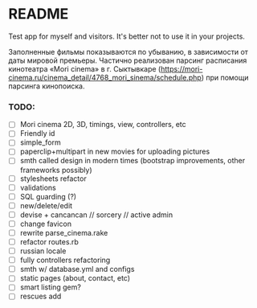 # README

Test app for myself and visitors. It's better not to use it in your projects.

Заполненные фильмы показываются по убыванию, в зависимости от даты мировой премьеры.
Частично реализован парсинг расписания кинотеатра «Mori cinema» в г. Сыктывкаре (https://mori-cinema.ru/cinema_detail/4768_mori_sinema/schedule.php) при помощи парсинга кинопоиска.

### TODO:

- [ ] Mori cinema 2D, 3D, timings, view, controllers, etc
- [ ] Friendly id
- [ ] simple_form
- [ ] paperclip+multipart in new movies for uploading pictures
- [ ] smth called design in modern times (bootstrap improvements, other frameworks possibly)
- [ ] stylesheets refactor
- [ ] validations
- [ ] SQL guarding (?)
- [ ] new/delete/edit
- [ ] devise + cancancan // sorcery // active admin
- [ ] change favicon
- [ ] rewrite parse_cinema.rake
- [ ] refactor routes.rb
- [ ] russian locale
- [ ] fully controllers refactoring
- [ ] smth w/ database.yml and configs
- [ ] static pages (about, contact, etc)
- [ ] smart listing gem?
- [ ] rescues add
